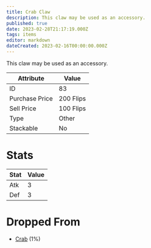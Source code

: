 ```yaml
---
title: Crab Claw
description: This claw may be used as an accessory.
published: true
date: 2023-02-28T21:17:19.000Z
tags: items
editor: markdown
dateCreated: 2023-02-16T00:00:00.000Z
---
```


This claw may be used as an accessory.

|Attribute|Value|
|-|-|
|ID|83|
|Purchase Price|200 Flips|
|Sell Price|100 Flips|
|Type|Other|
|Stackable|No|

# Stats
|Stat|Value|
|-|-|
|Atk|3|
|Def|3|

# Dropped From
 * [Crab](/monsters/crab) (1%)
